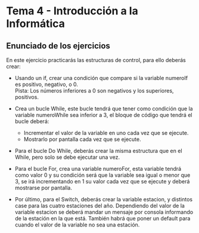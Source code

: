# Tema 4 - Introducción a la Informática
## Enunciado de los ejercicios

En este ejercicio practicarás las estructuras de control, para ello deberás crear:

* Usando un if, crear una condición que compare si la variable numeroIf es positivo, negativo, o 0.  
Pista: Los números inferiores a 0 son negativos y los superiores, positivos.

* Crea un bucle While, este bucle tendrá que tener como condición que la variable numeroWhile sea inferior a 3, el bloque de código que tendrá el bucle deberá:
  * Incrementar el valor de la variable en uno cada vez que se ejecute.
  * Mostrarlo por pantalla cada vez que se ejecute.

* Para el bucle Do While, deberás crear la misma estructura que en el While, pero solo se debe ejecutar una vez.

* Para el bucle For, crea una variable numeroFor, esta variable tendrá como valor 0 y su condición será que la variable sea igual o menor que 3, se irá incrementando en 1 su valor cada vez que se ejecute y deberá mostrarse por pantalla.

* Por último, para el Switch, deberás crear la variable estacion, y distintos case para las cuatro estaciones del año. Dependiendo del valor de la variable estacion se deberá mandar un mensaje por consola informando de la estación en la que está. También habrá que poner un default para cuando el valor de la variable no sea una estación.
